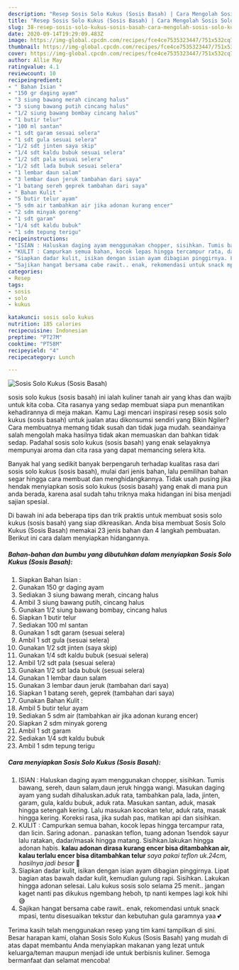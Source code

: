 ```yaml
---
description: "Resep Sosis Solo Kukus (Sosis Basah) | Cara Mengolah Sosis Solo Kukus (Sosis Basah) Yang Mudah Dan Praktis"
title: "Resep Sosis Solo Kukus (Sosis Basah) | Cara Mengolah Sosis Solo Kukus (Sosis Basah) Yang Mudah Dan Praktis"
slug: 38-resep-sosis-solo-kukus-sosis-basah-cara-mengolah-sosis-solo-kukus-sosis-basah-yang-mudah-dan-praktis
date: 2020-09-14T19:29:09.483Z
image: https://img-global.cpcdn.com/recipes/fce4ce7535323447/751x532cq70/sosis-solo-kukus-sosis-basah-foto-resep-utama.jpg
thumbnail: https://img-global.cpcdn.com/recipes/fce4ce7535323447/751x532cq70/sosis-solo-kukus-sosis-basah-foto-resep-utama.jpg
cover: https://img-global.cpcdn.com/recipes/fce4ce7535323447/751x532cq70/sosis-solo-kukus-sosis-basah-foto-resep-utama.jpg
author: Allie May
ratingvalue: 4.1
reviewcount: 10
recipeingredient:
- " Bahan Isian "
- "150 gr daging ayam"
- "3 siung bawang merah cincang halus"
- "3 siung bawang putih cincang halus"
- "1/2 siung bawang bombay cincang halus"
- "1 butir telur"
- "100 ml santan"
- "1 sdt garam sesuai selera"
- "1 sdt gula sesuai selera"
- "1/2 sdt jinten saya skip"
- "1/4 sdt kaldu bubuk sesuai selera"
- "1/2 sdt pala sesuai selera"
- "1/2 sdt lada bubuk sesuai selera"
- "1 lembar daun salam"
- "3 lembar daun jeruk tambahan dari saya"
- "1 batang sereh geprek tambahan dari saya"
- " Bahan Kulit "
- "5 butir telur ayam"
- "5 sdm air tambahkan air jika adonan kurang encer"
- "2 sdm minyak goreng"
- "1 sdt garam"
- "1/4 sdt kaldu bubuk"
- "1 sdm tepung terigu"
recipeinstructions:
- "ISIAN : Haluskan daging ayam menggunakan chopper, sisihkan. Tumis bawang, sereh, daun salam,daun jeruk hingga wangi. Masukan daging ayam yang sudah dihaluskan.aduk rata, tambahkan pala, lada, jinten, garam, gula, kaldu bubuk, aduk rata. Masukan santan, aduk, masak hingga setengah kering. Lalu masukan kocokan telur, aduk rata, masak hingga kering. Koreksi rasa, jika sudah pas, matikan api dan sisihkan."
- "KULIT : Campurkan semua bahan, kocok lepas hingga tercampur rata, dan licin. Saring adonan.. panaskan teflon, tuang adonan 1sendok sayur lalu ratakan, dadar/masak hingga matang. Sisihkan.lakukan hingga adonan habis. **kalau adonan dirasa kurang encer bisa ditambahkan air, kalau terlalu encer bisa ditambahkan telur** *saya pakai teflon uk.24cm, hasilnya jadi besar* 🙈"
- "Siapkan dadar kulit, isikan dengan isian ayam dibagian pinggirnya. Lipat bagian atas bawah dadar kulit, kemudian gulung rapi. Sisihkan. Lakukan hingga adonan selesai. Lalu kukus sosis solo selama 25 menit.. jangan kaget nanti pas dikukus ngembang heboh, tp nanti kempes lagi kok hihi 😅"
- "Sajikan hangat bersama cabe rawit.. enak, rekomendasi untuk snack mpasi, tentu disesuaikan tekstur dan kebutuhan gula garamnya yaa 💕"
categories:
- Resep
tags:
- sosis
- solo
- kukus

katakunci: sosis solo kukus 
nutrition: 185 calories
recipecuisine: Indonesian
preptime: "PT27M"
cooktime: "PT58M"
recipeyield: "4"
recipecategory: Lunch

---
```



![Sosis Solo Kukus (Sosis Basah)](https://img-global.cpcdn.com/recipes/fce4ce7535323447/751x532cq70/sosis-solo-kukus-sosis-basah-foto-resep-utama.jpg)


sosis solo kukus (sosis basah) ini ialah kuliner tanah air yang khas dan wajib untuk kita coba. Cita rasanya yang sedap membuat siapa pun menantikan kehadirannya di meja makan.
Kamu Lagi mencari inspirasi resep sosis solo kukus (sosis basah) untuk jualan atau dikonsumsi sendiri yang Bikin Ngiler? Cara membuatnya memang tidak susah dan tidak juga mudah. seandainya salah mengolah maka hasilnya tidak akan memuaskan dan bahkan tidak sedap. Padahal sosis solo kukus (sosis basah) yang enak selayaknya mempunyai aroma dan cita rasa yang dapat memancing selera kita.



Banyak hal yang sedikit banyak berpengaruh terhadap kualitas rasa dari sosis solo kukus (sosis basah), mulai dari jenis bahan, lalu pemilihan bahan segar hingga cara membuat dan menghidangkannya. Tidak usah pusing jika hendak menyiapkan sosis solo kukus (sosis basah) yang enak di mana pun anda berada, karena asal sudah tahu triknya maka hidangan ini bisa menjadi sajian spesial.


Di bawah ini ada beberapa tips dan trik praktis untuk membuat sosis solo kukus (sosis basah) yang siap dikreasikan. Anda bisa membuat Sosis Solo Kukus (Sosis Basah) memakai 23 jenis bahan dan 4 langkah pembuatan. Berikut ini cara dalam menyiapkan hidangannya.

<!--inarticleads1-->

##### Bahan-bahan dan bumbu yang dibutuhkan dalam menyiapkan Sosis Solo Kukus (Sosis Basah):

1. Siapkan  Bahan Isian :
1. Gunakan 150 gr daging ayam
1. Sediakan 3 siung bawang merah, cincang halus
1. Ambil 3 siung bawang putih, cincang halus
1. Gunakan 1/2 siung bawang bombay, cincang halus
1. Siapkan 1 butir telur
1. Sediakan 100 ml santan
1. Gunakan 1 sdt garam (sesuai selera)
1. Ambil 1 sdt gula (sesuai selera)
1. Gunakan 1/2 sdt jinten (saya skip)
1. Gunakan 1/4 sdt kaldu bubuk (sesuai selera)
1. Ambil 1/2 sdt pala (sesuai selera)
1. Gunakan 1/2 sdt lada bubuk (sesuai selera)
1. Gunakan 1 lembar daun salam
1. Gunakan 3 lembar daun jeruk (tambahan dari saya)
1. Siapkan 1 batang sereh, geprek (tambahan dari saya)
1. Gunakan  Bahan Kulit :
1. Ambil 5 butir telur ayam
1. Sediakan 5 sdm air (tambahkan air jika adonan kurang encer)
1. Siapkan 2 sdm minyak goreng
1. Ambil 1 sdt garam
1. Sediakan 1/4 sdt kaldu bubuk
1. Ambil 1 sdm tepung terigu




<!--inarticleads2-->

##### Cara menyiapkan Sosis Solo Kukus (Sosis Basah):

1. ISIAN : Haluskan daging ayam menggunakan chopper, sisihkan. Tumis bawang, sereh, daun salam,daun jeruk hingga wangi. Masukan daging ayam yang sudah dihaluskan.aduk rata, tambahkan pala, lada, jinten, garam, gula, kaldu bubuk, aduk rata. Masukan santan, aduk, masak hingga setengah kering. Lalu masukan kocokan telur, aduk rata, masak hingga kering. Koreksi rasa, jika sudah pas, matikan api dan sisihkan.
1. KULIT : Campurkan semua bahan, kocok lepas hingga tercampur rata, dan licin. Saring adonan.. panaskan teflon, tuang adonan 1sendok sayur lalu ratakan, dadar/masak hingga matang. Sisihkan.lakukan hingga adonan habis. **kalau adonan dirasa kurang encer bisa ditambahkan air, kalau terlalu encer bisa ditambahkan telur** *saya pakai teflon uk.24cm, hasilnya jadi besar* 🙈
1. Siapkan dadar kulit, isikan dengan isian ayam dibagian pinggirnya. Lipat bagian atas bawah dadar kulit, kemudian gulung rapi. Sisihkan. Lakukan hingga adonan selesai. Lalu kukus sosis solo selama 25 menit.. jangan kaget nanti pas dikukus ngembang heboh, tp nanti kempes lagi kok hihi 😅
1. Sajikan hangat bersama cabe rawit.. enak, rekomendasi untuk snack mpasi, tentu disesuaikan tekstur dan kebutuhan gula garamnya yaa 💕




Terima kasih telah menggunakan resep yang tim kami tampilkan di sini. Besar harapan kami, olahan Sosis Solo Kukus (Sosis Basah) yang mudah di atas dapat membantu Anda menyiapkan makanan yang lezat untuk keluarga/teman maupun menjadi ide untuk berbisnis kuliner. Semoga bermanfaat dan selamat mencoba!
